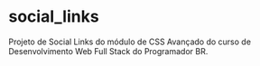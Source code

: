 # social_links
Projeto de Social Links do módulo de CSS Avançado do curso de Desenvolvimento Web Full Stack do Programador BR.
